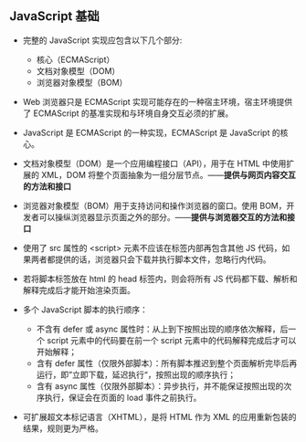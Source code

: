 ## JavaScript 基础

- 完整的 JavaScript 实现应包含以下几个部分:
  - 核心（ECMAScript）
  - 文档对象模型（DOM）
  - 浏览器对象模型（BOM）

- Web 浏览器只是 ECMAScript 实现可能存在的一种宿主环境，宿主环境提供了 ECMAScript 的基准实现和与环境自身交互必须的扩展。
- JavaScript 是 ECMAScript 的一种实现，ECMAScript 是 JavaScript 的核心。
- 文档对象模型（DOM）是一个应用编程接口（API），用于在 HTML 中使用扩展的 XML，DOM 将整个页面抽象为一组分层节点。——**提供与网页内容交互的方法和接口**
- 浏览器对象模型（BOM）用于支持访问和操作浏览器的窗口。使用 BOM，开发者可以操纵浏览器显示页面之外的部分。——**提供与浏览器交互的方法和接口**
- 使用了 src 属性的 \<script> 元素不应该在标签内部再包含其他 JS 代码，如果两者都提供的话，浏览器只会下载并执行脚本文件，忽略行内代码。
- 若将脚本标签放在 html 的 head 标签内，则会将所有 JS 代码都下载、解析和解释完成后才能开始渲染页面。
- 多个 JavaScript 脚本的执行顺序：
  - 不含有 defer 或 async 属性时：从上到下按照出现的顺序依次解释，后一个 script 元素中的代码要在前一个 script 元素中的代码解释完成后才可以开始解释；
  - 含有 defer 属性（仅限外部脚本）：所有脚本推迟到整个页面解析完毕后再运行，即”立即下载，延迟执行“，按照出现的顺序执行；
  - 含有 async 属性（仅限外部脚本）：异步执行，并不能保证按照出现的次序执行，保证会在页面的 load 事件之前执行。
- 可扩展超文本标记语言（XHTML），是将 HTML 作为 XML 的应用重新包装的结果，规则更为严格。